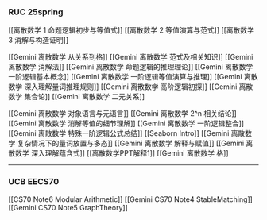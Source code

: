 ### RUC 25spring

[[离散数学 1 命题逻辑初步与等值式]]
[[离散数学 2 等值演算与范式]]
[[离散数学 3 消解与构造证明]]

[[Gemini 离散数学 从关系到格]]
[[Gemini 离散数学 范式及相关知识]]
[[Gemini 离散数学 消解法]]
[[Gemini 离散数学 命题逻辑的推理理论]]
[[Gemini 离散数学 一阶逻辑基本概念]]
[[Gemini 离散数学 一阶逻辑等值演算与推理]]
[[Gemini 离散数学 深入理解量词推理规则]]
[[Gemini 离散数学 高阶逻辑初探]]
[[Gemini 离散数学 集合论]]
[[Gemini 离散数学 二元关系]]

[[Gemini 离散数学 对象语言与元语言]]
[[Gemini 离散数学 2^n 相关结论]]
[[Gemini 离散数学 消解等值的细节理解]]
[[Gemini 离散数学 一阶逻辑整合]]
[[Gemini 离散数学 特殊一阶逻辑公式总结]]
[[Seaborn Intro]]
[[Gemini 离散数学 复杂情况下的量词放置与多态]]
[[Gemini 离散数学 解释与赋值]]
[[Gemini 离散数学 深入理解蕴含式]]
[[离散数学PPT解释1]]
[[Gemini 离散数学 格]]

---
### UCB EECS70

[[CS70 Note6 Modular Arithmetic]]
[[Gemini CS70 Note4 StableMatching]]
[[Gemini CS70 Note5 GraphTheory]]



